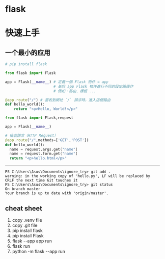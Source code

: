# flask

# **快速上手**

## **一个最小的应用**

```python
# pip install flask

from flask import Flask

app = Flask(__name__) # 定義一個 Flask 物件 = app 
                      # 基於 app Flask 物件進行不同的設定跟操作
                      # 例如：路由、樣板 ...

@app.route("/") # 當收到網址 `/` 請求時，進入這個路由
def hello_world():
    return "<p>Hello, World!</p>"
```

```python
from flask import Flask,request

app = Flask(__name__) 

# 接收請求（HTTP Request）
@app.route("/",methods=['GET','POST']) 
def hello_world(): 
  name = request.args.get("name")
  name = request.form.get("name")
  return "<p>hello.html</p>"
```

---


```
PS C:\Users\Asus\Documents\ignore_try> git add .
warning: in the working copy of 'hello.py', LF will be replaced by CRLF the next time Git touches it
PS C:\Users\Asus\Documents\ignore_try> git status
On branch master
Your branch is up to date with 'origin/master'.
```

## cheat sheet

1. copy .venv file
2. copy .git file
3. pip install flask
4. pip install Flask
5. flask --app app run
6. flask run
7.  python -m flask --app <filename> run
   

